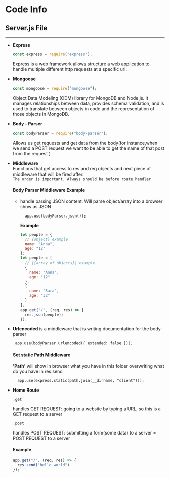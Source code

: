 # Code Info

## Server.js File

---

- **Express**

  ```javascript
  const express = require("express");
  ```

  Express is a web framework allows structure a web application to handle multiple different http requests at a specific url.

- **Mongoose**

  ```javascript
  const mongoose = require("mongoose");
  ```

  Object Data Modeling (ODM) library for MongoDB and Node.js. It manages relationships between data, provides schema validation, and is used to translate between objects in code and the representation of those objects in MongoDB.

- **Body - Parser**
  ```javascript
  const bodyParser = require("body-parser");
  ```
  Allows us get requests and get data from the body(for instance,when we send a POST request we want to be able to get the name of that post from the request )

* **Middleware**  
  Functions that get access to res and req objects and next piece of middleware that will be fired after.  
  `The order is important. Always should be before route handler`

  #### Body Parser Middleware Example

  - handle parsing JSON content. Will parse object/array into a browser show as JSON
    ```
      app.use(bodyParser.json());
    ```
    **Example**
    ```javascript
    let people = {
      // {object} example
      name: "Anna",
      age: "12"
    };
    let people = [
      // [{array of objects}] example
      {
        name: "Anna",
        age: "12"
      },
      {
        name: "Sara",
        age: "32"
      }
    ];
    app.get("/", (req, res) => {
      res.json(people);
    });
    ```

- **Urlencoded** is a middleware that is writing documentation for the body-parser

  ```
   app.use(bodyParser.urlencoded({ extended: false }));
  ```

  #### Set static Path Middleware

  **'Path'** will show in browser what you have in this folder overwriting what do you have in res.send

  ```
    app.use(express.static(path.join(__dirname, "client")));
  ```

- **Home Route**

      .get

  handles GET REQUEST: going to a website by typing a URL, so this is a GET request to a server

      .post

  handles POST REQUEST: submitting a form(some data) to a server = POST REQUEST to a server

  #### Example

  ````javascript
  app.get("/", (req, res) => {
    res.send("hello world")
  });```
  ````
